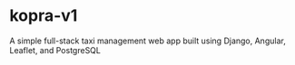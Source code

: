 # kopra-v1
A simple full-stack taxi management web app built using Django, Angular, Leaflet, and PostgreSQL
